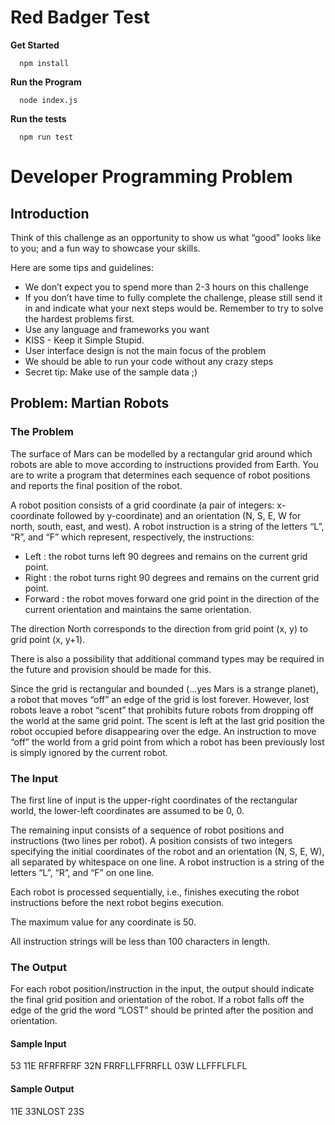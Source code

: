# Red Badger Test

**Get Started**

```
  npm install
```

**Run the Program**

```
  node index.js
```
**Run the tests**

```
  npm run test
```

# Developer Programming Problem

## Introduction

Think of this challenge as an opportunity to show us what “good” looks like to you; and a fun way to showcase your skills.

Here are some tips and guidelines:
* We don’t expect you to spend more than 2-3 hours on this challenge
* If you don’t have time to fully complete the challenge, please still send it in and indicate what your next steps would be. Remember to try to solve the hardest problems first.
* Use any language and frameworks you want
* KISS - Keep it Simple Stupid.
* User interface design is not the main focus of the problem
* We should be able to run your code without any crazy steps
* Secret tip: Make use of the sample data ;)

## Problem: Martian Robots

### The Problem

The surface of Mars can be modelled by a rectangular grid around which robots are able to move according to instructions provided from Earth. You are to write a program that determines each sequence of robot positions and reports the final position of the robot.

A robot position consists of a grid coordinate (a pair of integers: x-coordinate followed by y-coordinate) and an orientation (N, S, E, W for north, south, east, and west).
A robot instruction is a string of the letters “L”, “R”, and “F” which represent, respectively, the instructions:
* Left : the robot turns left 90 degrees and remains on the current grid point.
* Right : the robot turns right 90 degrees and remains on the current grid point.
* Forward : the robot moves forward one grid point in the direction of the current orientation and maintains the same orientation.

The direction North corresponds to the direction from grid point (x, y) to grid point (x, y+1).

There is also a possibility that additional command types may be required in the future and provision should be made for this.

Since the grid is rectangular and bounded (...yes Mars is a strange planet), a robot that moves “off” an edge of the grid is lost forever. However, lost robots leave a robot “scent” that prohibits future robots from dropping off the world at the same grid point. The scent is left at the last grid position the robot occupied before disappearing over the edge. An instruction to move “off” the world from a grid point from which a robot has been previously lost is simply ignored by the current robot.

### The Input

The first line of input is the upper-right coordinates of the rectangular world, the lower-left coordinates are assumed to be 0, 0.

The remaining input consists of a sequence of robot positions and instructions (two lines per robot). A position consists of two integers specifying the initial coordinates of the robot and an orientation (N, S, E, W), all separated by whitespace on one line. A robot instruction is a string of the letters “L”, “R”, and “F” on one line.

Each robot is processed sequentially, i.e., finishes executing the robot instructions before the next robot begins execution.

The maximum value for any coordinate is 50.

All instruction strings will be less than 100 characters in length.

### The Output

For each robot position/instruction in the input, the output should indicate the final grid position and orientation of the robot. If a robot falls off the edge of the grid the word “LOST” should be printed after the position and orientation.

#### Sample Input
53
11E RFRFRFRF
32N FRRFLLFFRRFLL
03W LLFFFLFLFL

#### Sample Output
11E
33NLOST
23S
